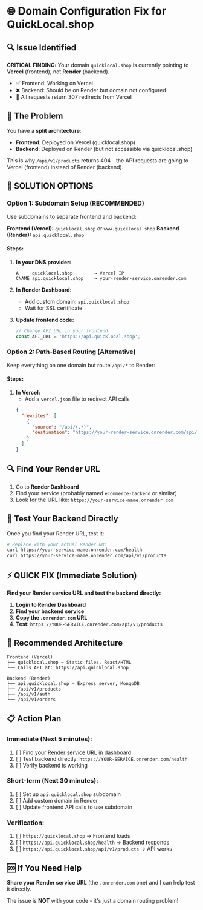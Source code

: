 # 🌐 Domain Configuration Fix for QuickLocal.shop

## 🔍 Issue Identified

**CRITICAL FINDING:** Your domain `quicklocal.shop` is currently pointing to **Vercel** (frontend), not **Render** (backend).

- ✅ Frontend: Working on Vercel
- ❌ Backend: Should be on Render but domain not configured
- 🔄 All requests return 307 redirects from Vercel

## 🚨 The Problem

You have a **split architecture**:
- **Frontend**: Deployed on Vercel (quicklocal.shop)
- **Backend**: Deployed on Render (but not accessible via quicklocal.shop)

This is why `/api/v1/products` returns 404 - the API requests are going to Vercel (frontend) instead of Render (backend).

## 🔧 SOLUTION OPTIONS

### Option 1: Subdomain Setup (RECOMMENDED)
Use subdomains to separate frontend and backend:

**Frontend (Vercel):** `quicklocal.shop` or `www.quicklocal.shop`
**Backend (Render):** `api.quicklocal.shop`

#### Steps:
1. **In your DNS provider:**
   ```
   A     quicklocal.shop        → Vercel IP
   CNAME api.quicklocal.shop    → your-render-service.onrender.com
   ```

2. **In Render Dashboard:**
   - Add custom domain: `api.quicklocal.shop`
   - Wait for SSL certificate

3. **Update frontend code:**
   ```javascript
   // Change API_URL in your frontend
   const API_URL = 'https://api.quicklocal.shop';
   ```

### Option 2: Path-Based Routing (Alternative)
Keep everything on one domain but route `/api/*` to Render:

#### Steps:
1. **In Vercel:**
   - Add a `vercel.json` file to redirect API calls
   ```json
   {
     "rewrites": [
       {
         "source": "/api/(.*)",
         "destination": "https://your-render-service.onrender.com/api/$1"
       }
     ]
   }
   ```

## 🔍 Find Your Render URL

1. Go to **Render Dashboard**
2. Find your service (probably named `ecommerce-backend` or similar)
3. Look for the URL like: `https://your-service-name.onrender.com`

## 🧪 Test Your Backend Directly

Once you find your Render URL, test it:

```bash
# Replace with your actual Render URL
curl https://your-service-name.onrender.com/health
curl https://your-service-name.onrender.com/api/v1/products
```

## ⚡ QUICK FIX (Immediate Solution)

**Find your Render service URL and test the backend directly:**

1. **Login to Render Dashboard**
2. **Find your backend service**
3. **Copy the `.onrender.com` URL**
4. **Test**: `https://YOUR-SERVICE.onrender.com/api/v1/products`

## 🎯 Recommended Architecture

```
Frontend (Vercel)
├── quicklocal.shop → Static files, React/HTML
└── Calls API at: https://api.quicklocal.shop

Backend (Render)  
├── api.quicklocal.shop → Express server, MongoDB
├── /api/v1/products
├── /api/v1/auth
└── /api/v1/orders
```

## 📋 Action Plan

### Immediate (Next 5 minutes):
1. [ ] Find your Render service URL in dashboard
2. [ ] Test backend directly: `https://YOUR-SERVICE.onrender.com/health`
3. [ ] Verify backend is working

### Short-term (Next 30 minutes):
1. [ ] Set up `api.quicklocal.shop` subdomain
2. [ ] Add custom domain in Render
3. [ ] Update frontend API calls to use subdomain

### Verification:
1. [ ] `https://quicklocal.shop` → Frontend loads
2. [ ] `https://api.quicklocal.shop/health` → Backend responds
3. [ ] `https://api.quicklocal.shop/api/v1/products` → API works

## 🆘 If You Need Help

**Share your Render service URL** (the `.onrender.com` one) and I can help test it directly.

The issue is **NOT** with your code - it's just a domain routing problem!
